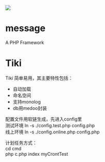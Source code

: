 ![](http://www.tiki.cn/Uploads/editor/2016-06-23/576b4732a6e04.png) 

# message
A PHP Framework

 Tiki 
===============

Tiki 简单易用，其主要特性包括：

 + 自动加载 
 + 命名空间
 + 支持monolog
 + db用medoo封装

配置文件用软链生成，先进入config里   
   测试环境 ln -s ./config.test.php config.php  
   线上环境 ln -s ./config.online.php config.php 
   
计划任务方式：  
    cd cmd   
    php c.php index myCrontTest  
    
